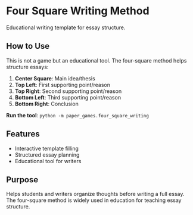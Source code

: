 # Four Square Writing Method

Educational writing template for essay structure.

## How to Use

This is not a game but an educational tool. The four-square method helps structure essays:

1. **Center Square**: Main idea/thesis
2. **Top Left**: First supporting point/reason
3. **Top Right**: Second supporting point/reason
4. **Bottom Left**: Third supporting point/reason
5. **Bottom Right**: Conclusion

**Run the tool**: `python -m paper_games.four_square_writing`

## Features

- Interactive template filling
- Structured essay planning
- Educational tool for writers

## Purpose

Helps students and writers organize thoughts before writing a full essay. The four-square method is widely used in
education for teaching essay structure.
